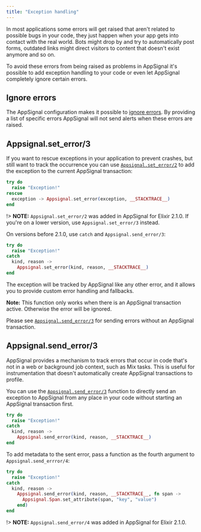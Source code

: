 ```yaml
---
title: "Exception handling"
---
```


In most applications some errors will get raised that aren't related to
possible bugs in your code, they just happen when your app gets into contact
with the real world. Bots might drop by and try to automatically post forms,
outdated links might direct visitors to content that doesn't exist anymore and
so on.

To avoid these errors from being raised as problems in AppSignal it's possible
to add exception handling to your code or even let AppSignal completely ignore
certain errors.

## Ignore errors

The AppSignal configuration makes it possible to [ignore
errors](/elixir/configuration/ignore-errors.html). By providing a list of
specific errors AppSignal will not send alerts when these errors are raised.

## Appsignal.set_error/3

If you want to rescue exceptions in your application to prevent crashes, but
still want to track the occurrence you can use
[`Appsignal.set_error/2`][hexdocs-set_error-2] to add the exception to the
current AppSignal transaction:

```elixir
try do
  raise "Exception!"
rescue
  exception -> Appsignal.set_error(exception, __STACKTRACE__)
end
```

!> **NOTE:** `Appsignal.set_error/2` was added in AppSignal for Elixir 2.1.0. If you're on a lower version, use `Appsignal.set_error/3` instead.

On versions before 2.1.0, use `catch` and `Appsignal.send_error/3`:

```elixir
try do
  raise "Exception!"
catch
  kind, reason ->
    Appsignal.set_error(kind, reason, __STACKTRACE__)
end
```

The exception will be tracked by AppSignal like any other error, and it allows
you to provide custom error handling and fallbacks.

**Note:** This function only works when there is an AppSignal transaction active.
Otherwise the error will be ignored.

Please see
[`Appsignal.send_error/3`](#appsignal-send_error-3) for sending errors
without an AppSignal transaction.

## Appsignal.send_error/3

AppSignal provides a mechanism to track errors that occur in code that's not in
a web or background job context, such as Mix tasks. This is useful for
instrumentation that doesn't automatically create AppSignal transactions to
profile.

You can use the [`Appsignal.send_error/3`][hexdocs-send_error] function to
directly send an exception to AppSignal from any place in your code without
starting an AppSignal transaction first.

```elixir
try do
  raise "Exception!"
catch
  kind, reason ->
    Appsignal.send_error(kind, reason, __STACKTRACE__)
end
```

To add metadata to the sent error, pass a function as the fourth argument to
`Appsignal.send_errror/4`:

```elixir
try do
  raise "Exception!"
catch
  kind, reason ->
    Appsignal.send_error(kind, reason, __STACKTRACE__, fn span ->
      Appsignal.Span.set_attribute(span, "key", "value")
    end)
end
```

!> **NOTE:** `Appsignal.send_error/4` was added in AppSignal for Elixir 2.1.0.

[hexdocs-set_error-2]: https://hexdocs.pm/appsignal/Appsignal.Instrumentation.html#set_error/2
[hexdocs-send_error]: https://hexdocs.pm/appsignal/Appsignal.Instrumentation.html#send_error/3
